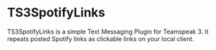 # TS3SpotifyLinks

TS3SpotifyLinks is a simple Text Messaging Plugin for Teamspeak 3. It repeats posted Spotify links as clickable links on your local client.